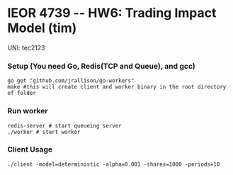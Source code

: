 # IEOR 4739 -- HW6: Trading Impact Model (tim)

UNI: tec2123

### Setup (You need Go, Redis(TCP and Queue), and gcc)
```
go get "github.com/jrallison/go-workers"
make #this will create client and worker binary in the root directory of folder
```
### Run worker
```
redis-server # start queueing server
./worker # start worker

```
### Client Usage
```
./client -model=deterministic -alpha=0.001 -shares=1000 -periods=10
```
